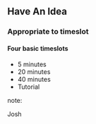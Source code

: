 ## Have An Idea

### Appropriate to timeslot

#### Four basic timeslots

* 5 minutes
* 20 minutes
* 40 minutes
* Tutorial

note:

Josh
